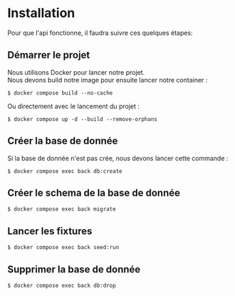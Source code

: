 # Installation

Pour que l'api fonctionne, il faudra suivre ces quelques étapes:

## Démarrer le projet 
Nous utilisons Docker pour lancer notre projet.
<br />
Nous devons build notre image pour ensuite lancer notre container :

```
$ docker compose build --no-cache
```
Ou directement avec le lancement du projet :
```
$ docker compose up -d --build --remove-orphans
```

## Créer la base de donnée
Si la base de donnée n'est pas crée, nous devons lancer cette commande :
```
$ docker compose exec back db:create
```

## Créer le schema de la base de donnée
```
$ docker compose exec back migrate
```

## Lancer les fixtures
```
$ docker compose exec back seed:run
```

## Supprimer la base de donnée
```
$ docker compose exec back db:drop
```